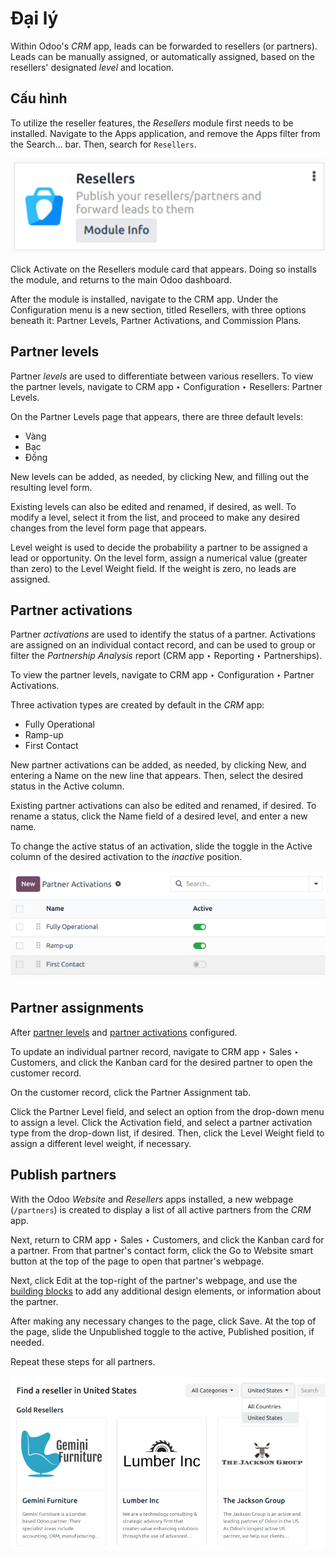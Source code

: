 # Đại lý

Within Odoo's *CRM* app, leads can be forwarded to resellers (or partners). Leads can be manually
assigned, or automatically assigned, based on the resellers' designated *level* and location.

## Cấu hình

To utilize the reseller features, the *Resellers* module first needs to be installed. Navigate to
the Apps application, and remove the Apps filter from the
Search... bar. Then, search for `Resellers`.

![The resellers module in Odoo.](resellers/resellers-module.png)

Click Activate on the Resellers module card that appears. Doing so installs
the module, and returns to the main Odoo dashboard.

After the module is installed, navigate to the CRM app. Under the
Configuration menu is a new section, titled Resellers, with three
options beneath it: Partner Levels, Partner Activations, and
Commission Plans.

<a id="crm-partner-levels"></a>

## Partner levels

Partner *levels* are used to differentiate between various resellers. To view the partner levels,
navigate to CRM app ‣ Configuration ‣ Resellers: Partner Levels.

On the Partner Levels page that appears, there are three default levels:

- Vàng
- Bạc
- Đồng

New levels can be added, as needed, by clicking New, and filling out the resulting level
form.

Existing levels can also be edited and renamed, if desired, as well. To modify a level, select it
from the list, and proceed to make any desired changes from the level form page that appears.

Level weight is used to decide the probability a partner to be assigned a lead or opportunity. On
the level form, assign a numerical value (greater than zero) to the Level Weight field.
If the weight is zero, no leads are assigned.

<a id="crm-partner-activations"></a>

## Partner activations

Partner *activations* are used to identify the status of a partner. Activations are assigned on an
individual contact record, and can be used to group or filter the *Partnership Analysis* report
(CRM app ‣ Reporting ‣ Partnerships).

To view the partner levels, navigate to CRM app ‣ Configuration ‣ Partner
Activations.

Three activation types are created by default in the *CRM* app:

- Fully Operational
- Ramp-up
- First Contact

New partner activations can be added, as needed, by clicking New, and entering a
Name on the new line that appears. Then, select the desired status in the
Active column.

Existing partner activations can also be edited and renamed, if desired. To rename a status, click
the Name field of a desired level, and enter a new name.

To change the active status of an activation, slide the toggle in the Active column of
the desired activation to the *inactive* position.

![The list of default partner activations in the CRM app.](resellers/activations-toggle.png)

## Partner assignments

After [partner levels](#crm-partner-levels) and [partner activations](#crm-partner-activations) configured.

To update an individual partner record, navigate to CRM app ‣ Sales ‣
Customers, and click the Kanban card for the desired partner to open the customer record.

On the customer record, click the Partner Assignment tab.

Click the Partner Level field, and select an option from the drop-down menu to assign a
level. Click the Activation field, and select a partner activation type from the
drop-down list, if desired. Then, click the Level Weight field to assign a different
level weight, if necessary.

## Publish partners

With the Odoo *Website* and *Resellers* apps installed, a new webpage (`/partners`) is created to
display a list of all active partners from the *CRM* app.

Next, return to CRM app ‣ Sales ‣ Customers, and click the Kanban card for a
partner. From that partner's contact form, click the Go to Website smart button at the
top of the page to open that partner's webpage.

Next, click Edit at the top-right of the partner's webpage, and use the [building
blocks](../../../websites/website/web_design/building_blocks.md) to add any additional design
elements, or information about the partner.

After making any necessary changes to the page, click Save. At the top of the page,
slide the Unpublished toggle to the active, Published position, if needed.

Repeat these steps for all partners.

![An example of the partners webpage, displaying available partners by level and location.](resellers/partners-webpage.png)
